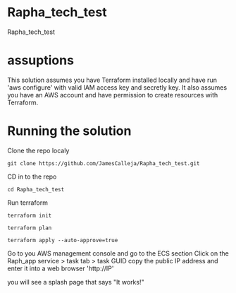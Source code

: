 # Rapha_tech_test
Rapha_tech_test


# assuptions 
This solution assumes you have Terraform installed locally and have run 'aws configure' with valid IAM access key and secretly key.
It also assumes you have an AWS account and have permission to create resources with Terraform. 

# Running the solution 
Clone the repo localy 
    
    git clone https://github.com/JamesCalleja/Rapha_tech_test.git

CD in to the repo
    
    cd Rapha_tech_test

Run terraform 
    
    terraform init
    
    terraform plan
    
    terraform apply --auto-approve=true

Go to you AWS management console and go to the ECS section
Click on the Raph_app service > task tab > task GUID 
copy the public IP address and enter it into a web browser 'http://IP'

you will see a splash page that says "It works!"
